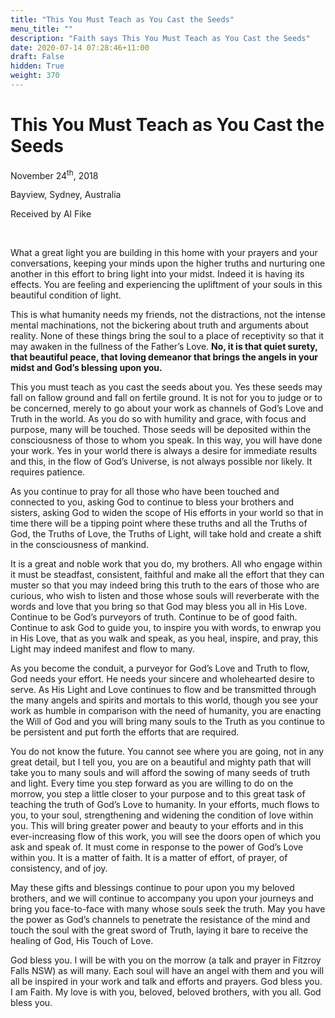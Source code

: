 ```yaml
---
title: "This You Must Teach as You Cast the Seeds"
menu_title: ""
description: "Faith says This You Must Teach as You Cast the Seeds"
date: 2020-07-14 07:28:46+11:00
draft: False
hidden: True
weight: 370
---
```

# This You Must Teach as You Cast the Seeds

November 24<sup>th</sup>, 2018

Bayview, Sydney, Australia

Received by Al Fike

 

What a great light you are building in this home with your prayers and your conversations, keeping your minds upon the higher truths and nurturing one another in this effort to bring light into your midst. Indeed it is having its effects. You are feeling and experiencing the upliftment of your souls in this beautiful condition of light. 

This is what humanity needs my friends, not the distractions, not the intense mental machinations, not the bickering about truth and arguments about reality. None of these things bring the soul to a place of receptivity so that it may awaken in the fullness of the Father’s Love. **No, it is that quiet surety, that beautiful peace, that loving demeanor that brings the angels in your midst and God’s blessing upon you.** 

This you must teach as you cast the seeds about you. Yes these seeds may fall on fallow ground and fall on fertile ground. It is not for you to judge or to be concerned, merely to go about your work as channels of God’s Love and Truth in the world. As you do so with humility and grace, with focus and purpose, many will be touched. Those seeds will be deposited within the consciousness of those to whom you speak. In this way, you will have done your work. Yes in your world there is always a desire for immediate results and this, in the flow of God’s Universe, is not always possible nor likely. It requires patience. 

As you continue to pray for all those who have been touched and connected to you, asking God to continue to bless your brothers and sisters, asking God to widen the scope of His efforts in your world so that in time there will be a tipping point where these truths and all the Truths of God, the Truths of Love, the Truths of Light, will take hold and create a shift in the consciousness of mankind. 

It is a great and noble work that you do, my brothers. All who engage within it must be steadfast, consistent, faithful and make all the effort that they can muster so that you may indeed bring this truth to the ears of those who are curious, who wish to listen and those whose souls will reverberate with the words and love that you bring so that God may bless you all in His Love. Continue to be God’s purveyors of truth. Continue to be of good faith. Continue to ask God to guide you, to inspire you with words, to enwrap you in His Love, that as you walk and speak, as you heal, inspire, and pray, this Light may indeed manifest and flow to many. 

As you become the conduit, a purveyor for God’s Love and Truth to flow, God needs your effort. He needs your sincere and wholehearted desire to serve. As His Light and Love continues to flow and be transmitted through the many angels and spirits and mortals to this world, though you see your work as humble in comparison with the need of humanity, you are enacting the Will of God and you will bring many souls to the Truth as you continue to be persistent and put forth the efforts that are required. 

You do not know the future. You cannot see where you are going, not in any great detail, but I tell you, you are on a beautiful and mighty path that will take you to many souls and will afford the sowing of many seeds of truth and light. Every time you step forward as you are willing to do on the morrow, you step a little closer to your purpose and to this great task of teaching the truth of God’s Love to humanity. In your efforts, much flows to you, to your soul, strengthening and widening the condition of love within you. This will bring greater power and beauty to your efforts and in this ever-increasing flow of this work, you will see the doors open of which you ask and speak of. It must come in response to the power of God’s Love within you. It is a matter of faith. It is a matter of effort, of prayer, of consistency, and of joy. 

May these gifts and blessings continue to pour upon you my beloved brothers, and we will continue to accompany you upon your journeys and bring you face-to-face with many whose souls seek the truth. May you have the power as God’s channels to penetrate the resistance of the mind and touch the soul with the great sword of Truth, laying it bare to receive the healing of God, His Touch of Love.

God bless you. I will be with you on the morrow (a talk and prayer in Fitzroy Falls NSW) as will many. Each soul will have an angel with them and you will all be inspired in your work and talk and efforts and prayers. God bless you. I am Faith. My love is with you, beloved, beloved brothers, with you all. God bless you. 

